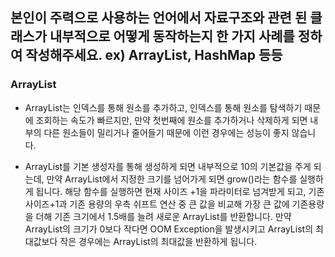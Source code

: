 ## 본인이 주력으로 사용하는 언어에서 자료구조와 관련 된 클래스가 내부적으로 어떻게 동작하는지 한 가지 사례를 정하여 작성해주세요. ex) ArrayList, HashMap 등등

### ArrayList
- ArrayList는 인덱스를 통해 원소를 추가하고, 인덱스를 통해 원소를 탐색하기 때문에 조회하는 속도가 빠르지만, 만약 첫번째에 원소를 추가하거나 삭제하게 되면 내부의 다른 원소들이 밀리거나 줄어들기 때문에 이런 경우에는 성능이 좋지 않습니다.

- ArrayList를 기본 생성자를 통해 생성하게 되면 내부적으로 10의 기본값을 주게 되는데, 만약 ArrayList에서 지정한 크기를 넘어가게 되면 grow()라는 함수를 실행하게 됩니다. 해당 함수를 실행하면 현재 사이즈 +1을 파라미터로 넘겨받게 되고, 기존 사이즈+1과 기존 용량의 우측 쉬프트 연산 중 큰 값을 비교해 가장 큰 값에 기존용량을 더해 기존 크기에서 1.5배를 늘려 새로운 ArrayList를 반환합니다. 만약 ArrayList의 크기가 0보다 작다면 OOM Exception을 발생시키고 ArrayList의 최대값보다 작은 경우에는 ArrayList의 최대값을 반환하게 됩니다.
